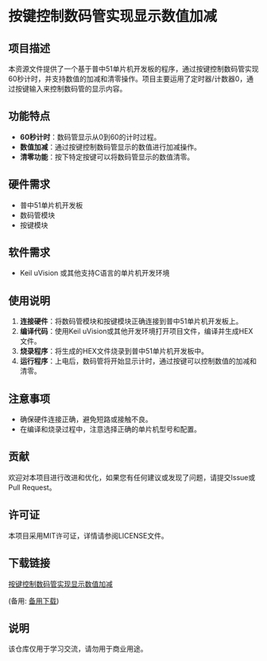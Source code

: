 # 按键控制数码管实现显示数值加减

## 项目描述

本资源文件提供了一个基于普中51单片机开发板的程序，通过按键控制数码管实现60秒计时，并支持数值的加减和清零操作。项目主要运用了定时器/计数器0，通过按键输入来控制数码管的显示内容。

## 功能特点

- **60秒计时**：数码管显示从0到60的计时过程。
- **数值加减**：通过按键控制数码管显示的数值进行加减操作。
- **清零功能**：按下特定按键可以将数码管显示的数值清零。

## 硬件需求

- 普中51单片机开发板
- 数码管模块
- 按键模块

## 软件需求

- Keil uVision 或其他支持C语言的单片机开发环境

## 使用说明

1. **连接硬件**：将数码管模块和按键模块正确连接到普中51单片机开发板上。
2. **编译代码**：使用Keil uVision或其他开发环境打开项目文件，编译并生成HEX文件。
3. **烧录程序**：将生成的HEX文件烧录到普中51单片机开发板中。
4. **运行程序**：上电后，数码管将开始显示计时，通过按键可以控制数值的加减和清零。

## 注意事项

- 确保硬件连接正确，避免短路或接触不良。
- 在编译和烧录过程中，注意选择正确的单片机型号和配置。

## 贡献

欢迎对本项目进行改进和优化，如果您有任何建议或发现了问题，请提交Issue或Pull Request。

## 许可证

本项目采用MIT许可证，详情请参阅LICENSE文件。

## 下载链接
[按键控制数码管实现显示数值加减](https://pan.quark.cn/s/38763a828e06) 

(备用: [备用下载](https://pan.baidu.com/s/1bEZ6yLSNJGTlOd_WIRI4oA?pwd=1234))

## 说明

该仓库仅用于学习交流，请勿用于商业用途。
